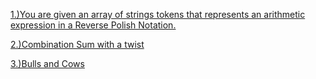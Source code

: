 [1.)You are given an array of strings tokens that represents an arithmetic expression in a Reverse Polish Notation.](https://leetcode.com/problems/evaluate-reverse-polish-notation/)

[2.)Combination Sum with a twist](https://leetcode.com/problems/combination-sum-iii/)

[3.)Bulls and Cows](https://leetcode.com/problems/bulls-and-cows/)



